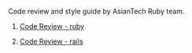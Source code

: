 Code review and style guide by AsianTech Ruby team.

1. [Code Review - ruby](https://github.com/AsianTechInc/AST-ruby-code-review/blob/master/code_review[ruby].md)

2. [Code Review - rails](https://github.com/AsianTechInc/AST-ruby-code-review/blob/master/code_review[rails].md)